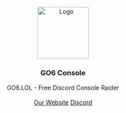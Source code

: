 <p align="center">
    <img src="https://github.com/user-attachments/assets/3ceb7aa4-c37d-47aa-8785-53ddc9c348ec" alt="Logo" witdth width="120" height="120">
  </a>
  <h3 align="center">GO6 Console<a</a></h3>
  <p align="center">
    GO6.LOL - Free Discord Console Raider
    <br/>
    <br/>
    <a href="https://go6.lol/">Our Website</a>
   <a href="discord.gg/go6">Discord</a> 
  </p>
</p>
<br/>

